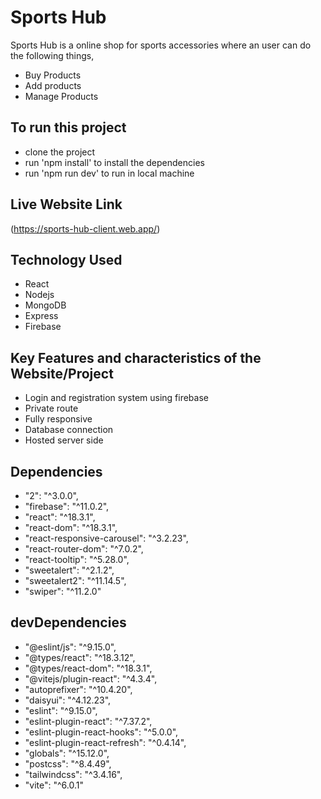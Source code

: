 # Sports Hub
Sports Hub is a online shop for sports accessories where an user can do the following things,
 - Buy Products
 - Add products
 - Manage Products

## To run this project
 - clone the project
 - run 'npm install' to install the dependencies
 - run 'npm run dev' to run in local machine

## Live Website Link
(https://sports-hub-client.web.app/)

## Technology Used
 - React
 - Nodejs
 - MongoDB
 - Express
 - Firebase

## Key Features and characteristics of the Website/Project
 - Login and registration system using firebase
 - Private route
 - Fully responsive
 - Database connection
 - Hosted server side

 ## Dependencies
  - "2": "^3.0.0",
  - "firebase": "^11.0.2",
  - "react": "^18.3.1",
  - "react-dom": "^18.3.1",
  - "react-responsive-carousel": "^3.2.23",
  - "react-router-dom": "^7.0.2",
  - "react-tooltip": "^5.28.0",
  - "sweetalert": "^2.1.2",
  - "sweetalert2": "^11.14.5",
  - "swiper": "^11.2.0"


 ## devDependencies
  - "@eslint/js": "^9.15.0",
  - "@types/react": "^18.3.12",
  - "@types/react-dom": "^18.3.1",
  - "@vitejs/plugin-react": "^4.3.4",
  - "autoprefixer": "^10.4.20",
  - "daisyui": "^4.12.23",
  - "eslint": "^9.15.0",
  - "eslint-plugin-react": "^7.37.2",
  - "eslint-plugin-react-hooks": "^5.0.0",
  - "eslint-plugin-react-refresh": "^0.4.14",
  - "globals": "^15.12.0",
  - "postcss": "^8.4.49",
  - "tailwindcss": "^3.4.16",
  - "vite": "^6.0.1"